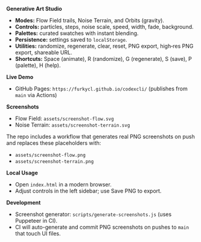**Generative Art Studio**
- **Modes:** Flow Field trails, Noise Terrain, and Orbits (gravity).
- **Controls:** particles, steps, noise scale, speed, width, fade, background.
- **Palettes:** curated swatches with instant blending.
- **Persistence:** settings saved to `localStorage`.
- **Utilities:** randomize, regenerate, clear, reset, PNG export, high‑res PNG export, shareable URL.
- **Shortcuts:** Space (animate), R (randomize), G (regenerate), S (save), P (palette), H (help).

**Live Demo**
- GitHub Pages: `https://furkycl.github.io/codexcli/` (publishes from `main` via Actions)

**Screenshots**
- Flow Field: `assets/screenshot-flow.svg`
- Noise Terrain: `assets/screenshot-terrain.svg`

The repo includes a workflow that generates real PNG screenshots on push and replaces these placeholders with:
- `assets/screenshot-flow.png`
- `assets/screenshot-terrain.png`

**Local Usage**
- Open `index.html` in a modern browser.
- Adjust controls in the left sidebar; use Save PNG to export.

**Development**
- Screenshot generator: `scripts/generate-screenshots.js` (uses Puppeteer in CI).
- CI will auto-generate and commit PNG screenshots on pushes to `main` that touch UI files.
